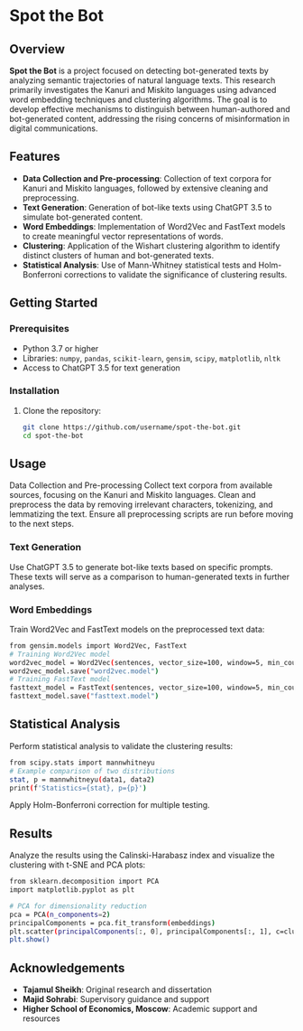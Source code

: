 # Spot the Bot

## Overview
**Spot the Bot** is a project focused on detecting bot-generated texts by analyzing semantic trajectories of natural language texts. This research primarily investigates the Kanuri and Miskito languages using advanced word embedding techniques and clustering algorithms. The goal is to develop effective mechanisms to distinguish between human-authored and bot-generated content, addressing the rising concerns of misinformation in digital communications.

## Features
- **Data Collection and Pre-processing**: Collection of text corpora for Kanuri and Miskito languages, followed by extensive cleaning and preprocessing.
- **Text Generation**: Generation of bot-like texts using ChatGPT 3.5 to simulate bot-generated content.
- **Word Embeddings**: Implementation of Word2Vec and FastText models to create meaningful vector representations of words.
- **Clustering**: Application of the Wishart clustering algorithm to identify distinct clusters of human and bot-generated texts.
- **Statistical Analysis**: Use of Mann-Whitney statistical tests and Holm-Bonferroni corrections to validate the significance of clustering results.

## Getting Started

### Prerequisites
- Python 3.7 or higher
- Libraries: `numpy`, `pandas`, `scikit-learn`, `gensim`, `scipy`, `matplotlib`, `nltk`
- Access to ChatGPT 3.5 for text generation

### Installation
1. Clone the repository:
   ```sh
   git clone https://github.com/username/spot-the-bot.git
   cd spot-the-bot
## Usage
Data Collection and Pre-processing
Collect text corpora from available sources, focusing on the Kanuri and Miskito languages. Clean and preprocess the data by removing irrelevant characters, tokenizing, and lemmatizing the text. Ensure all preprocessing scripts are run before moving to the next steps.

### Text Generation
Use ChatGPT 3.5 to generate bot-like texts based on specific prompts. These texts will serve as a comparison to human-generated texts in further analyses.

### Word Embeddings
Train Word2Vec and FastText models on the preprocessed text data:
   ```sh
   from gensim.models import Word2Vec, FastText
   # Training Word2Vec model
   word2vec_model = Word2Vec(sentences, vector_size=100, window=5, min_count=1, workers=4)
   word2vec_model.save("word2vec.model")
   # Training FastText model
   fasttext_model = FastText(sentences, vector_size=100, window=5, min_count=1, workers=4)
   fasttext_model.save("fasttext.model")
 ```

## Statistical Analysis
Perform statistical analysis to validate the clustering results:
   ```sh
   from scipy.stats import mannwhitneyu
   # Example comparison of two distributions
   stat, p = mannwhitneyu(data1, data2)
   print(f'Statistics={stat}, p={p}')
```
Apply Holm-Bonferroni correction for multiple testing.
 
## Results
Analyze the results using the Calinski-Harabasz index and visualize the clustering with t-SNE and PCA plots:
   ```sh
   from sklearn.decomposition import PCA
   import matplotlib.pyplot as plt
   
   # PCA for dimensionality reduction
   pca = PCA(n_components=2)
   principalComponents = pca.fit_transform(embeddings)
   plt.scatter(principalComponents[:, 0], principalComponents[:, 1], c=clustering.labels_)
   plt.show()
```

## Acknowledgements
- **Tajamul Sheikh**: Original research and dissertation
- **Majid Sohrabi**: Supervisory guidance and support
- **Higher School of Economics, Moscow**: Academic support and resources




